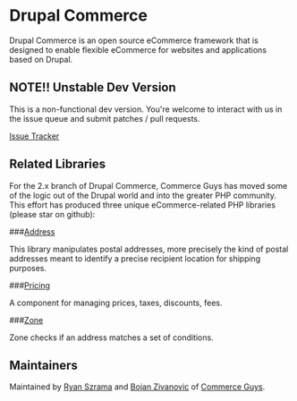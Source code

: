 Drupal Commerce
===============

Drupal Commerce is an open source eCommerce framework that is designed to
enable flexible eCommerce for websites and applications based on Drupal.

NOTE!! Unstable Dev Version
---------------------------

This is a non-functional dev version. You're welcome to interact with us in the
issue queue and submit patches / pull requests. 

[Issue Tracker](https://drupal.org/project/issues/commerce)

Related Libraries
------------------

For the 2.x branch of Drupal Commerce, Commerce Guys has moved some of the logic
out of the Drupal world and into the greater PHP community. This effort has
produced three unique eCommerce-related PHP libraries (please star on github):

###[Address](https://github.com/commerceguys/address)

This library manipulates postal addresses, more precisely the kind of postal
addresses meant to identify a precise recipient location for shipping purposes.

###[Pricing](https://github.com/commerceguys/pricing)

A component for managing prices, taxes, discounts, fees.

###[Zone](https://github.com/commerceguys/zone)

Zone checks if an address matches a set of conditions.

Maintainers
-----------

Maintained by [Ryan Szrama](https://www.drupal.org/u/rszrama) and 
[Bojan Zivanovic](https://www.drupal.org/u/bojanz) of 
[Commerce Guys](http://commerceguys.com/).
